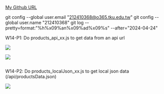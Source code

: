 [My Github URL](https://github.com/github212410368/1122-js-demo-212410368.git)

git config --global user.email "212410368@o365.tku.edu.tw"
git config --global user.name "212410368"
git log --pretty=format:"%h%x09%an%x09%ad%x09%s" --after="2024-04-24"

W14-P1: Do products_api_xx.js to get data from an api url

![](w14-p1-1.png)

![](w14-p1-2.png)

```

```

W14-P2: Do products_localJson_xx.js to get local json data (/api/productsData.json)

![](w14-p2.png)

```

```

